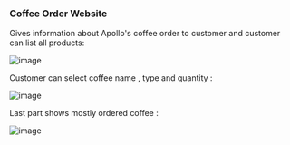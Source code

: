 
<h3>Coffee Order Website</h3>

Gives information about Apollo's coffee order to customer and customer can list all products:

![image](https://user-images.githubusercontent.com/77552205/157327719-0c8c40d5-374f-407c-aaeb-ae70a48aebfc.png)

Customer can select coffee name , type and quantity :


![image](https://user-images.githubusercontent.com/77552205/157327285-5817ceaf-b2ba-4f81-8098-73e0c2559d68.png)



Last part shows mostly ordered coffee :

![image](https://user-images.githubusercontent.com/77552205/157327544-8be9dd7c-1a82-40ca-8ebf-ecc1f9c6db97.png)
